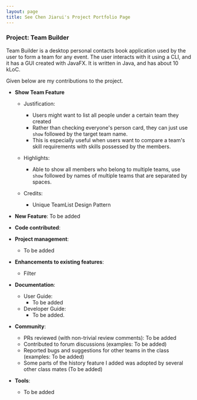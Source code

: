 ```yaml
---
layout: page
title: See Chen Jiarui's Project Portfolio Page
---
```


### Project: Team Builder

Team Builder is a desktop personal contacts book application used by the user to form a team for any event. The user interacts with it using a CLI, and it has a GUI created with JavaFX. It is written in Java, and has about 10 kLoC.

Given below are my contributions to the project.

* **Show Team Feature**
  * Justification:
    * Users might want to list all people under a certain team they created
    * Rather than checking everyone's person card, they can just use `show` followed by the target team name.
    * This is especially useful when users want to compare a team's skill requirements with skills possessed by the members.

  * Highlights:
    * Able to show all members who belong to multiple teams, use `show` followed by names of multiple teams that are separated by spaces.

  * Credits:
    * Unique TeamList Design Pattern

* **New Feature**: To be added

* **Code contributed**: 

* **Project management**:
    * To be added

* **Enhancements to existing features**:
    * Filter

* **Documentation**:
    * User Guide:
        * To be added
    * Developer Guide:
        * To be added.

* **Community**:
    * PRs reviewed (with non-trivial review comments): To be added
    * Contributed to forum discussions (examples: To be added)
    * Reported bugs and suggestions for other teams in the class (examples: To be added)
    * Some parts of the history feature I added was adopted by several other class mates (To be added)

* **Tools**:
    * To be added
